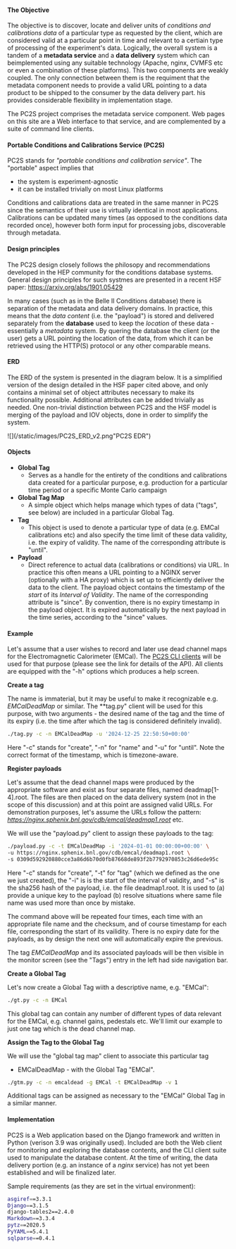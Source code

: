 #### The Objective
The objective is to discover, locate and deliver
units of *conditions and calibrations data* of a particular
type as requested by the client, which are considered valid
at a particular point in time and relevant to a certiain type of
processing of the experiment's data.
Logically, the overall system is a tandem of a **metadata service**
and a **data delivery** system which can beimplemented using any
suitable technology (Apache, nginx, CVMFS etc or
even a combination of these platforms).
This two components are weakly coupled. The only connection between
them is the requiment that the metadata component needs to provide a
valid URL pointing to a data product to be shipped to the consumer by
the data delivery part. his provides considerable flexibility in implementation stage.

The PC2S project comprises the metadata service component. Web pages
on this site are a Web interface to that service, and are complemented by a suite
of command line clients.

#### Portable Conditions and Calibrations Service (PC2S)
PC2S stands for *"portable conditions and calibration service"*.
The "portable" aspect implies that

* the system is experiment-agnostic
* it can be installed trivially on most Linux platforms

Conditions and calibrations data are treated in the same manner
in PC2S since the semantics of their use is virtually identical
in most applications. Calibrations can be updated many times (as
opposed to the conditions data recorded once), however both form
input for processing jobs, discoverable through metadata.

#### Design principles

The PC2S design closely follows the philosopy and recommendations
developed in the HEP community for the conditions database systems.
General design principles for such systmes are
presented in a recent HSF paper: <https://arxiv.org/abs/1901.05429>

In many cases (such as in the Belle II Conditions database)
there is separation of the metadata and data delivery domains.
In practice, this means that the *data content* (i.e. the "payload")
is stored and delivered separately from the **database**
used to keep the *location* of these data - essentially a *metadata* system.
By quering the database the client (or the user) gets a URL pointing the
location of the data, from which it can be retrieved using the HTTP(S)
protocol or any other comparable means.

#### ERD
The ERD of the system is presented in the diagram below.
It is a simplified version of the design detailed in the
HSF paper cited above, and only contains a minimal set of
object attributes necessary to make its functionality possible.
Additional attributes can be added trivially as needed. One
non-trivial distinction between PC2S and the HSF model is
merging of the payload and IOV objects, done in order to
simplify the system.

![](/static/images/PC2S_ERD_v2.png"PC2S EDR")

#### Objects

* **Global Tag**
    * Serves as a handle for the entirety of the conditions and calibrations
    data created for a particular purpose, e.g. production for a particular time period or a
    specific Monte Carlo campaign
* **Global Tag Map**
    * A simple object which helps manage which types of data ("tags", see below) are included
    in a particular Global Tag.
* **Tag**
    * This object is used to denote a particular type of data (e.g. EMCal calibrations etc) and also specify
    the time limit of these data validity, i.e. the expiry of validity. The name of the corresponding
    attribute is "until".
* **Payload**
    * Direct reference to actual data (calibrations or conditions) via URL. In practice this
    often means a URL pointing to a NGINX server (optionally with a HA proxy) which is set
    up to efficiently deliver the data to the client. The payload object contains
    the timestamp of the *start* of its *Interval of Validity*. The name of the corresponding
    attribute is "since". By convention, there is no expiry timestamp in the payload object.
    It is expired automatically by the next payload in the time series, according to the "since"
    values.

#### Example

Let's assume that a user wishes to record and later use dead channel maps
for the Electromagnetic Calorimeter (EMCal). The [PC2S CLI clients](/clients)
will be used for that purpose (please see the link for details of the API).
All clients are equipped with the "-h" options which produces a help screen.

**Create a tag**

The name is immaterial, but it may be useful to make it
recognizable e.g. *EMCalDeadMap* or similar. The **tag.py" client
will be used for this purpose, with two arguments - the desired name
of the tag and the time of its expiry (i.e. the time after which the tag
is considered definitely invalid).
```bash
./tag.py -c -n EMCalDeadMap -u '2024-12-25 22:50:50+00:00'
```
Here "-c" stands for "create", "-n" for "name" and "-u" for "until".
Note the correct format of the timestamp, which is timezone-aware.

**Register payloads**

Let's assume that the dead channel maps were produced by the appropriate
software and exist as four separate files, named deadmap[1-4].root.
The files are then placed on the data delivery system (not in the scope
of this discussion) and at this point are assigned valid URLs. For demonstration
purposes, let's assume the URLs follow the pattern:
*https://nginx.sphenix.bnl.gov/cdb/emcal/deadmap1.root* etc.

We will use the "payload.py" client to assign these payloads to the tag:
```bash
./payload.py -c -t EMCalDeadMap -i '2024-01-01 00:00:00+00:00' \
-u https://nginx.sphenix.bnl.gov/cdb/emcal/deadmap1.root \
-s 0309d592920880cce3a86d6b70d0fb87668de893f2b7792970853c26d6ede95c
```
Here "-c" stands for "create", "-t" for "tag" (which we defined as the one
we just created), the "-i" is is the start of the interval of validity, and
"-s" is the sha256 hash of the payload, i.e. the file deadmap1.root. It is
used to (a) provide a unique key to the payload (b) resolve situations where
same file name was used more than once by mistake.

The command above will be repeated four times, each time with an appropriate
file name and the checksum, and of course timestamp for each file, corresponding
the start of its vailidity. There is no expiry date for the payloads, as by
design the next one will automatically expire the previous.

The tag *EMCalDeadMap* and its associated payloads will be then visible in the
monitor screen (see the "Tags") entry in the left had side navigation bar.

**Create a Global Tag**

Let's now create a Global Tag wiith a descriptive name, e.g. "EMCal":
```bash
./gt.py -c -n EMCal
```
This global tag can contain any number of different types of data relevant
for the EMCal, e.g. channel gains, pedestals etc. We'll limit our example
to just one tag which is the dead channel map.

**Assign the Tag to the Global Tag**

We will use the "global tag map" client to associate this particular tag
- EMCalDeadMap - with the Global Tag "EMCal".
```bash
./gtm.py -c -n emcaldead -g EMCal -t EMCalDeadMap -v 1
```
Additional tags can be assigned as necessary to the "EMCal" Global Tag in
a similar manner.


#### Implementation

PC2S is a Web application based on the Django framework and written
in Python (verison 3.9 was originally used). Included are both
the Web client for monitoring and exploring the database contents, and the
CLI client suite used to manipulate the database content. At the time of writing,
the data delivery portion (e.g. an instance of a *nginx* service) has not yet
been established and will be finalized later.

Sample requirements (as they are set in the virtual environment):
```bash
asgiref==3.3.1
Django==3.1.5
django-tables2==2.4.0
Markdown==3.3.4
pytz==2020.5
PyYAML==5.4.1
sqlparse==0.4.1
```
